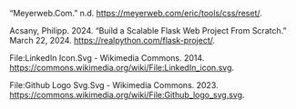 “Meyerweb.Com.” n.d. https://meyerweb.com/eric/tools/css/reset/.

Acsany, Philipp. 2024. “Build a Scalable Flask Web Project From Scratch.” March 22, 2024. https://realpython.com/flask-project/.

File:LinkedIn Icon.Svg - Wikimedia Commons. 2014. https://commons.wikimedia.org/wiki/File:LinkedIn_icon.svg.

File:Github Logo Svg.Svg - Wikimedia Commons. 2023. https://commons.wikimedia.org/wiki/File:Github_logo_svg.svg.